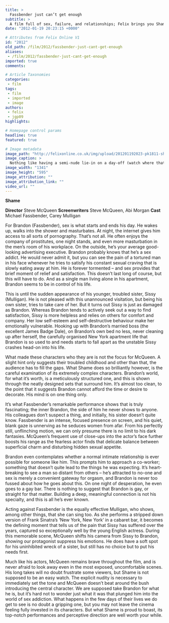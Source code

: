 ```yaml
---
title: >
  Fassbender just can’t get enough
subtitle: >
  A film full of sex, failure, and relationships; Felix brings you Shame!
date: "2012-01-19 20:23:15 +0000"

# Attributes from Felix Online V1
id: "2012"
old_path: /film/2012/fassbender-just-cant-get-enough
aliases:
 - /film/2012/fassbender-just-cant-get-enough
imported: true
comments:

# Article Taxonomies
categories:
 - film
tags:
 - film
 - imported
 - image
authors:
 - felix
 - jgp09
highlights:

# Homepage control params
headline: true
featured: true

# Image metadata
image_path: "http://felixonline.co.uk/img/upload/201201192023-pk1811-shame_3.jpg"
image_caption: >
  Nothing like having a semi-nude lie-in on a day-off (watch where that hand is going, Michael!)...
image_width: "1341"
image_height: "595"
image_attribution: ""
image_attribution_link: ""
video_url: ""
---
```


__Shame__

__Director__ Steve McQueen
__Screenwriters__ Steve McQueen, Abi Morgan
__Cast__ Michael Fassbender, Carey Mulligan

For Brandon (Fassbender), sex is what starts and ends his day. He wakes up, walks into the shower and masturbates. At night, the internet gives him access to all sorts of pornography. That’s not all. He often enjoys the company of prostitutes, one night stands, and even more masturbation in the men’s room of his workplace. On the outside, he’s your average good-looking advertising executive. Brandon probably knows that he’s a sex addict. He would never admit it, but you can see the pain of a tortured man in his face whenever he tries to satisfy his constant sexual craving that is slowly eating away at him. He is forever tormented – and sex provides that brief moment of relief and satisfaction. This doesn’t last long of course, but this will have to do. And as a single man living alone in his apartment, Brandon seems to be in control of his life.

This is until the sudden appearance of his younger, troubled sister, Sissy (Mulligan). He is not pleased with this unannounced visitation, but being his own sister, tries to take care of her. But it turns out Sissy is just as damaged as Brandon. Whereas Brandon tends to actively seek out a way to find satisfaction, Sissy is more helpless and relies on others for comfort and company. Her low self-esteem and self-destructive behaviour make her emotionally vulnerable. Hooking up with Brandon’s married boss (the excellent James Badge Dale), on Brandon’s own bed no less, never cleaning up after herself, the carefully organised New York apartment life that Brandon is so used to and needs starts to fall apart as the unstable Sissy crashes head-on into his life.

What made these characters who they are is not the focus for McQueen. A slight hint only suggests their troubled childhood and other than that, the audience has to fill the gaps. What Shame does so brilliantly however, is the careful examination of its extremely complex characters. Brandon’s world, for what it’s worth, is a meticulously structured one, and this is shown through the neatly designed sets that surround him. It’s almost too clean, to the point that it suggests Brandon cannot afford the time or desire to decorate. His mind is on one thing only.

It’s what Fassbender’s remarkable performance shows that is truly fascinating; the inner Brandon, the side of him he never shows to anyone. His colleagues don’t suspect a thing, and initially, his sister doesn’t quite know. Fassbender is an intense, focused presence on screen, and his quiet, blank gaze is unnerving as he seduces women from afar. From his perfectly still, unflinching motion, we can only presume there is no limit to his dark fantasies. McQueen’s frequent use of close-ups into the actor’s face further boosts his range as the fearless actor finds that delicate balance between superficial charm and disturbing hidden sexual appetite.

Brandon even contemplates whether a normal intimate relationship is ever possible for someone like him. This prompts him to approach a co-worker; something that doesn’t quite lead to the things he was expecting. It’s heart-breaking to see a man so distant from others – he’s attracted to no-one and sex is merely a convenient gateway for orgasm, and Brandon is never too fussed about how he goes about this. On one night of desperation, he even goes to a gay bar. There is nothing to suggest that Brandon is gay, or straight for that matter. Building a deep, meaningful connection is not his specialty, and this is all he’s ever known.

Acting against Fassbender is the equally effective Mulligan, who shows, among other things, that she can sing too. As she performs a stripped down version of Frank Sinatra’s ‘New York, New York’ in a cabaret bar, it becomes the defining moment that tells us of the pain that Sissy has suffered over the years, captured so exceptionally well by the young English actress. During this memorable scene, McQueen shifts his camera from Sissy to Brandon, showing our protagonist suppress his emotions. He does have a soft spot for his uninhibited wreck of a sister, but still has no choice but to put his needs first.

Much like his actors, McQueen remains brave throughout the film, and is never afraid to look away even in the most exposed, uncomfortable scenes. His long takes will no doubt frustrate some viewers, but Shame is not supposed to be an easy watch. The explicit nudity is necessary to immediately set the tone and McQueen doesn’t beat around the bush introducing the central character. We are supposed take Brandon for what he is, but it’s hard not to wonder just what it was that plunged him into the world of sex addiction. What happens in the few days of their lives we do get to see is no doubt a gripping one, but you may not leave the cinema feeling fully invested in its characters. But what Shame is proud to boast, its top-notch performances and perceptive direction are well worth your while.
